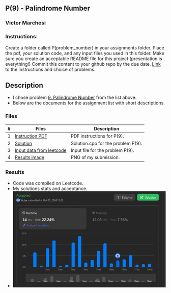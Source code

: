 ## P(9) - Palindrome Number
### Victor Marchesi
### Instructions:

Create a folder called P(problem_number) in your assignments folder.
Place the pdf, your solution code, and any input files you used in this folder.
Make sure you create an acceptable README file for this project (presentation is everything!)
Commit this content to your github repo by the due date. 
[Link](https://github.com/rugbyprof/4883-Programming_Techniques/tree/master/Assignments/A05) to the instructions and choice of problems.

## Description

- I chose problem [9. Palindrome Number](https://leetcode.com/problems/palindrome-number/description/) from the list above.
- Below are the documents for the assignment list with short descriptions.

### Files

|   #   | Files    | Description                      |
| :---: | -------- | -------------------------------- |
|  1  | [Instruction PDF](./Palindrome_Number.pdf) | PDF instructions for P(9). |
|  2  | [Solution](./solution.cpp) | Solution.cpp for the problem P(9). |
|  3  | [Input data from leetcode](./input.txt) | Input file for the problem P(9). |
|  4  | [Results image](./results.png) | PNG of my submission. |

### Results

- Code was compiled on Leetcode.
- My solutions stats and acceptance.
- ![alt text](results.png)